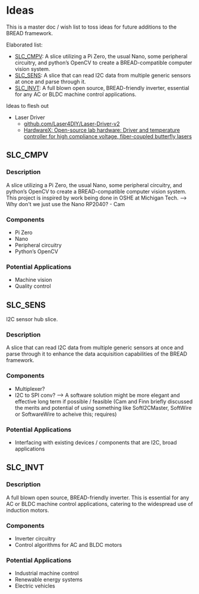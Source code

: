 # Ideas

This is a master doc / wish list to toss ideas for future additions to the BREAD framework.

Elaborated list:

- [SLC_CMPV](#slc_cmpv): A slice utilizing a Pi Zero, the usual Nano, some peripheral circuitry, and python’s OpenCV to create a BREAD-compatible computer vision system.
- [SLC_SENS](#slc_sens): A slice that can read I2C data from multiple generic sensors at once and parse through it.
- [SLC_INVT](#slc_invt): A full blown open source, BREAD-friendly inverter, essential for any AC or BLDC machine control applications.

Ideas to flesh out

- Laser Driver
  - [github.com/Laser4DIY/Laser-Driver-v2](https://github.com/Laser4DIY/Laser-Driver-v2)
  - [HardwareX: Open-source lab hardware: Driver and temperature controller for high compliance voltage, fiber-coupled butterfly lasers](https://doi.org/10.1016/j.ohx.2021.e00240)

## SLC_CMPV

### Description

A slice utilizing a Pi Zero, the usual Nano, some peripheral circuitry, and python’s OpenCV to create a BREAD-compatible computer vision system. This project is inspired by work being done in OSHE at Michigan Tech.
--> Why don't we just use the Nano RP2040? - Cam

### Components

- Pi Zero
- Nano
- Peripheral circuitry
- Python’s OpenCV

### Potential Applications

- Machine vision
- Quality control

## SLC_SENS

I2C sensor hub slice.

### Description

A slice that can read I2C data from multiple generic sensors at once and parse through it to enhance the data acquisition capabilities of the BREAD framework.

### Components

- Multiplexer?
- I2C to SPI conv?
  --> A software solution might be more elegant and effective long term if possible / feasible (Cam and Finn briefly discussed the merits and potential of using something like SoftI2CMaster, SoftWire or SoftwareWire to acheive this; requires)

### Potential Applications

- Interfacing with existing devices / components that are I2C, broad applications

## SLC_INVT

### Description

A full blown open source, BREAD-friendly inverter. This is essential for any AC or BLDC machine control applications, catering to the widespread use of induction motors.

### Components

- Inverter circuitry
- Control algorithms for AC and BLDC motors

### Potential Applications

- Industrial machine control
- Renewable energy systems
- Electric vehicles
